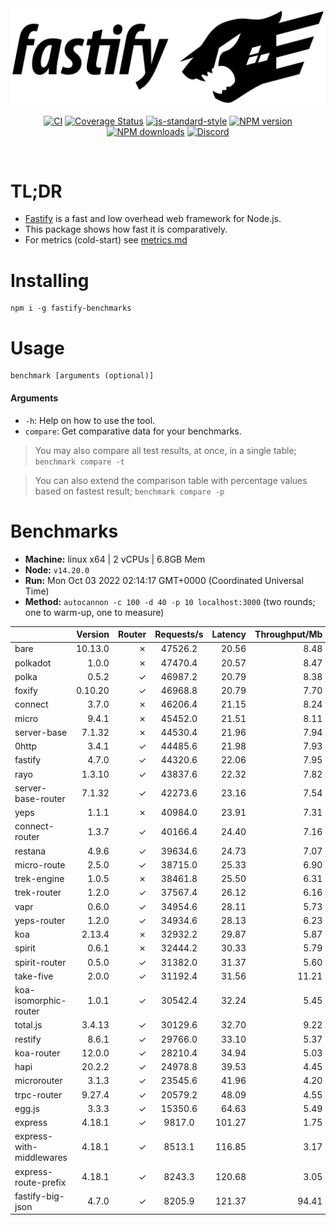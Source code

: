 <div align="center">
  <img src="https://github.com/fastify/graphics/raw/HEAD/fastify-landscape-outlined.svg" width="650" height="auto"/>
</div>

<div align="center">

[![CI](https://github.com/fastify/fastify/workflows/ci/badge.svg)](https://github.com/fastify/fastify/actions/workflows/ci.yml)
[![Coverage Status](https://coveralls.io/repos/github/fastify/fastify/badge.svg?branch=master)](https://coveralls.io/github/fastify/fastify?branch=master)
[![js-standard-style](https://img.shields.io/badge/code%20style-standard-brightgreen.svg?style=flat)](http://standardjs.com/)
[![NPM version](https://img.shields.io/npm/v/fastify.svg?style=flat)](https://www.npmjs.com/package/fastify)
[![NPM downloads](https://img.shields.io/npm/dm/fastify.svg?style=flat)](https://www.npmjs.com/package/fastify) [![Discord](https://img.shields.io/discord/725613461949906985)](https://discord.gg/fastify)

</div>
<br />

# TL;DR

* [Fastify](https://github.com/fastify/fastify) is a fast and low overhead web framework for Node.js.
* This package shows how fast it is comparatively.
* For metrics (cold-start) see [metrics.md](./METRICS.md)

# Installing

```
npm i -g fastify-benchmarks
```

# Usage

```
benchmark [arguments (optional)]
```

#### Arguments

* `-h`: Help on how to use the tool.
* `compare`: Get comparative data for your benchmarks.

> You may also compare all test results, at once, in a single table; `benchmark compare -t`

> You can also extend the comparison table with percentage values based on fastest result; `benchmark compare -p`
# Benchmarks

* __Machine:__ linux x64 | 2 vCPUs | 6.8GB Mem
* __Node:__ `v14.20.0`
* __Run:__ Mon Oct 03 2022 02:14:17 GMT+0000 (Coordinated Universal Time)
* __Method:__ `autocannon -c 100 -d 40 -p 10 localhost:3000` (two rounds; one to warm-up, one to measure)

|                          | Version | Router | Requests/s | Latency | Throughput/Mb |
| :--                      | --:     | --:    | :-:        | --:     | --:           |
| bare                     | 10.13.0 | ✗      | 47526.2    | 20.56   | 8.48          |
| polkadot                 | 1.0.0   | ✗      | 47470.4    | 20.57   | 8.47          |
| polka                    | 0.5.2   | ✓      | 46987.2    | 20.79   | 8.38          |
| foxify                   | 0.10.20 | ✓      | 46968.8    | 20.79   | 7.70          |
| connect                  | 3.7.0   | ✗      | 46206.4    | 21.15   | 8.24          |
| micro                    | 9.4.1   | ✗      | 45452.0    | 21.51   | 8.11          |
| server-base              | 7.1.32  | ✗      | 44530.4    | 21.96   | 7.94          |
| 0http                    | 3.4.1   | ✓      | 44485.6    | 21.98   | 7.93          |
| fastify                  | 4.7.0   | ✓      | 44320.6    | 22.06   | 7.95          |
| rayo                     | 1.3.10  | ✓      | 43837.6    | 22.32   | 7.82          |
| server-base-router       | 7.1.32  | ✓      | 42273.6    | 23.16   | 7.54          |
| yeps                     | 1.1.1   | ✗      | 40984.0    | 23.91   | 7.31          |
| connect-router           | 1.3.7   | ✓      | 40166.4    | 24.40   | 7.16          |
| restana                  | 4.9.6   | ✓      | 39634.6    | 24.73   | 7.07          |
| micro-route              | 2.5.0   | ✓      | 38715.0    | 25.33   | 6.90          |
| trek-engine              | 1.0.5   | ✗      | 38461.8    | 25.50   | 6.31          |
| trek-router              | 1.2.0   | ✓      | 37567.4    | 26.12   | 6.16          |
| vapr                     | 0.6.0   | ✓      | 34954.6    | 28.11   | 5.73          |
| yeps-router              | 1.2.0   | ✓      | 34934.6    | 28.13   | 6.23          |
| koa                      | 2.13.4  | ✗      | 32932.2    | 29.87   | 5.87          |
| spirit                   | 0.6.1   | ✗      | 32444.2    | 30.33   | 5.79          |
| spirit-router            | 0.5.0   | ✓      | 31382.0    | 31.37   | 5.60          |
| take-five                | 2.0.0   | ✓      | 31192.4    | 31.56   | 11.21         |
| koa-isomorphic-router    | 1.0.1   | ✓      | 30542.4    | 32.24   | 5.45          |
| total.js                 | 3.4.13  | ✓      | 30129.6    | 32.70   | 9.22          |
| restify                  | 8.6.1   | ✓      | 29766.0    | 33.10   | 5.37          |
| koa-router               | 12.0.0  | ✓      | 28210.4    | 34.94   | 5.03          |
| hapi                     | 20.2.2  | ✓      | 24978.8    | 39.53   | 4.45          |
| microrouter              | 3.1.3   | ✓      | 23545.6    | 41.96   | 4.20          |
| trpc-router              | 9.27.4  | ✓      | 20579.2    | 48.09   | 4.55          |
| egg.js                   | 3.3.3   | ✓      | 15350.6    | 64.63   | 5.49          |
| express                  | 4.18.1  | ✓      | 9817.0     | 101.27  | 1.75          |
| express-with-middlewares | 4.18.1  | ✓      | 8513.1     | 116.85  | 3.17          |
| express-route-prefix     | 4.18.1  | ✓      | 8243.3     | 120.68  | 3.05          |
| fastify-big-json         | 4.7.0   | ✓      | 8205.9     | 121.37  | 94.41         |
